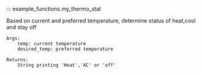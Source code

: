 ::: example_functions.my_thermo_stat

Based on current and preferred temperature,
    determine status of heat,cool and stay off

    Args:
        temp: current temperature
        desired_temp: preferred temperature

    Returns:
        String printing 'Heat','AC' or 'off'